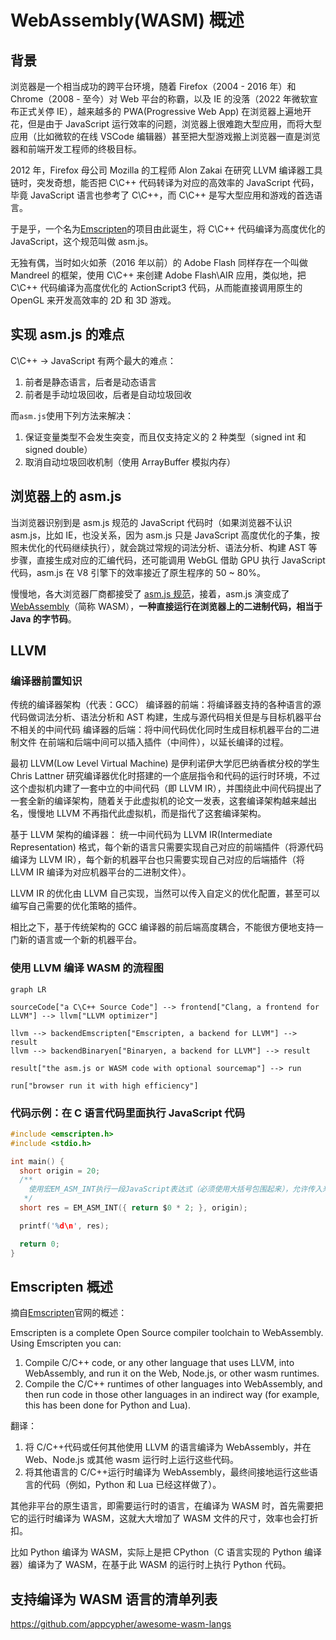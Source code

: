 # WebAssembly(WASM) 概述

## 背景

浏览器是一个相当成功的跨平台环境，随着 Firefox（2004 - 2016 年）和 Chrome（2008 - 至今）对 Web 平台的称霸，以及 IE 的没落（2022 年微软宣布正式关停 IE），越来越多的 PWA(Progressive Web App) 在浏览器上遍地开花，但是由于 JavaScript 运行效率的问题，浏览器上很难跑大型应用，而将大型应用（比如微软的在线 VSCode 编辑器）甚至把大型游戏搬上浏览器一直是浏览器和前端开发工程师的终极目标。

2012 年，Firefox 母公司 Mozilla 的工程师 Alon Zakai 在研究 LLVM 编译器工具链时，突发奇想，能否把 C\C++ 代码转译为对应的高效率的 JavaScript 代码，毕竟 JavaScript 语言也参考了 C\C++，而 C\C++ 是写大型应用和游戏的首选语言。

于是乎，一个名为[Emscripten](https://github.com/emscripten-core/emscripten)的项目由此诞生，将 C\C++ 代码编译为高度优化的 JavaScript，这个规范叫做 asm.js。

无独有偶，当时如火如荼（2016 年以前）的 Adobe Flash 同样存在一个叫做 Mandreel 的框架，使用 C\C++ 来创建 Adobe Flash\AIR 应用，类似地，把 C\C++ 代码编译为高度优化的 ActionScript3 代码，从而能直接调用原生的 OpenGL 来开发高效率的 2D 和 3D 游戏。

## 实现 asm.js 的难点

C\C++ -> JavaScript 有两个最大的难点：

1. 前者是静态语言，后者是动态语言
2. 前者是手动垃圾回收，后者是自动垃圾回收

而`asm.js`使用下列方法来解决：

1. 保证变量类型不会发生突变，而且仅支持定义的 2 种类型（signed int 和 signed double）
2. 取消自动垃圾回收机制（使用 ArrayBuffer 模拟内存）

## 浏览器上的 asm.js

当浏览器识别到是 asm.js 规范的 JavaScript 代码时（如果浏览器不认识 asm.js，比如 IE，也没关系，因为 asm.js 只是 JavaScript 高度优化的子集，按照未优化的代码继续执行），就会跳过常规的词法分析、语法分析、构建 AST 等步骤，直接生成对应的汇编代码，还可能调用 WebGL 借助 GPU 执行 JavaScript 代码，asm.js 在 V8 引擎下的效率接近了原生程序的 50 ~ 80%。

慢慢地，各大浏览器厂商都接受了 [asm.js 规范](http://asmjs.org/spec/latest/)，接着，asm.js 演变成了 [WebAssembly](https://webassembly.org/)（简称 WASM），**一种直接运行在浏览器上的二进制代码，相当于 Java 的字节码**。

## LLVM

### 编译器前置知识

传统的编译器架构（代表：GCC）
编译器的前端：将编译器支持的各种语言的源代码做词法分析、语法分析和 AST 构建，生成与源代码相关但是与目标机器平台不相关的中间代码
编译器的后端：将中间代码优化同时生成目标机器平台的二进制文件
在前端和后端中间可以插入插件（中间件），以延长编译的过程。

最初 LLVM(Low Level Virtual Machine) 是伊利诺伊大学厄巴纳香槟分校的学生 Chris Lattner 研究编译器优化时搭建的一个底层指令和代码的运行时环境，不过这个虚拟机内建了一套中立的中间代码（即 LLVM IR），并围绕此中间代码提出了一套全新的编译架构，随着关于此虚拟机的论文一发表，这套编译架构越来越出名，慢慢地 LLVM 不再指代此虚拟机，而是指代了这套编译架构。

基于 LLVM 架构的编译器：
统一中间代码为 LLVM IR(Intermediate Representation) 格式，每个新的语言只需要实现自己对应的前端插件（将源代码编译为 LLVM IR），每个新的机器平台也只需要实现自己对应的后端插件（将 LLVM IR 编译为对应机器平台的二进制文件）。

LLVM IR 的优化由 LLVM 自己实现，当然可以传入自定义的优化配置，甚至可以编写自己需要的优化策略的插件。

相比之下，基于传统架构的 GCC 编译器的前后端高度耦合，不能很方便地支持一门新的语言或一个新的机器平台。

### 使用 LLVM 编译 WASM 的流程图

```mermaid
graph LR

sourceCode["a C\C++ Source Code"] --> frontend["Clang, a frontend for LLVM"] --> llvm["LLVM optimizer"]

llvm --> backendEmscripten["Emscripten, a backend for LLVM"] --> result
llvm --> backendBinaryen["Binaryen, a backend for LLVM"] --> result

result["the asm.js or WASM code with optional sourcemap"] --> run

run["browser run it with high efficiency"]

```

### 代码示例：在 C 语言代码里面执行 JavaScript 代码

```c
#include <emscripten.h>
#include <stdio.h>

int main() {
  short origin = 20;
  /**
    使用宏EM_ASM_INT执行一段JavaScript表达式（必须使用大括号包围起来），允许传入来自C代码的参数，例如下面的$0表示将C代码的origin变量作为参数传入，返回对应的结果
   */
  short res = EM_ASM_INT({ return $0 * 2; }, origin);

  printf('%d\n', res);

  return 0;
}
```

## Emscripten 概述

摘自[Emscripten](https://emscripten.org/)官网的概述：

Emscripten is a complete Open Source compiler toolchain to WebAssembly. Using Emscripten you can:

1. Compile C/C++ code, or any other language that uses LLVM, into WebAssembly, and run it on the Web, Node.js, or other wasm runtimes.
2. Compile the C/C++ runtimes of other languages into WebAssembly, and then run code in those other languages in an indirect way (for example, this has been done for Python and Lua).

翻译：

1. 将 C/C++代码或任何其他使用 LLVM 的语言编译为 WebAssembly，并在 Web、Node.js 或其他 wasm 运行时上运行这些代码。
2. 将其他语言的 C/C++运行时编译为 WebAssembly，最终间接地运行这些语言的代码（例如，Python 和 Lua 已经这样做了）。

其他非平台的原生语言，即需要运行时的语言，在编译为 WASM 时，首先需要把它的运行时编译为 WASM，这就大大增加了 WASM 文件的尺寸，效率也会打折扣。

比如 Python 编译为 WASM，实际上是把 CPython（C 语言实现的 Python 编译器）编译为了 WASM，在基于此 WASM 的运行时上执行 Python 代码。

## 支持编译为 WASM 语言的清单列表

https://github.com/appcypher/awesome-wasm-langs
